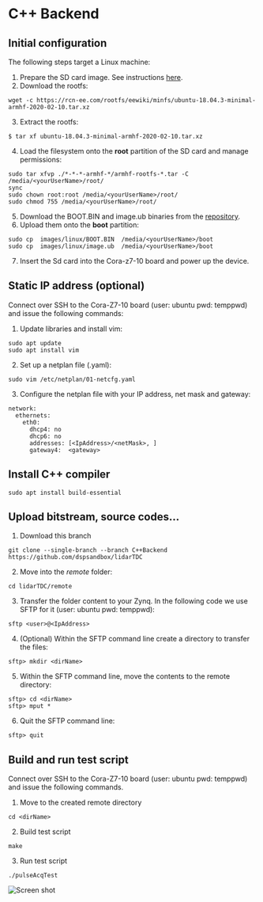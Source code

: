 # C++ Backend
## Initial configuration 
The following steps target a Linux machine: 

1. Prepare the SD card image. See instructions [here](https://xilinx-wiki.atlassian.net/wiki/spaces/A/pages/18842385/How+to+format+SD+card+for+SD+boot). 
2. Download the rootfs:
```
wget -c https://rcn-ee.com/rootfs/eewiki/minfs/ubuntu-18.04.3-minimal-armhf-2020-02-10.tar.xz 
```
3. Extract the rootfs:
```
$ tar xf ubuntu-18.04.3-minimal-armhf-2020-02-10.tar.xz 
```
4. Load the filesystem onto the **root** partition of the SD card and manage permissions:
```
sudo tar xfvp ./*-*-*-armhf-*/armhf-rootfs-*.tar -C /media/<yourUserName>/root/
sync
sudo chown root:root /media/<yourUserName>/root/
sudo chmod 755 /media/<yourUserName>/root/ 
```
5. Download the BOOT.BIN and image.ub binaries from the [repository](https://github.com/dspsandbox/ZynqUbuntu/tree/master/Cora-Z7-10/PetaLinux/images/linux).
6. Upload them onto the **boot** partition:
```
sudo cp  images/linux/BOOT.BIN  /media/<yourUserName>/boot
sudo cp  images/linux/image.ub  /media/<yourUserName>/boot 
```
7. Insert the Sd card into the Cora-z7-10 board and power up the device.

## Static IP address (optional)
Connect over SSH to the Cora-Z7-10 board (user: ubuntu pwd: temppwd) and issue the following commands:
1. Update libraries and install vim:
```
sudo apt update
sudo apt install vim
```
2. Set up a netplan file (.yaml):
```
sudo vim /etc/netplan/01-netcfg.yaml
```
3. Configure the netplan file with your IP address, net mask and gateway:
```
network:
  ethernets:
    eth0:
      dhcp4: no
      dhcp6: no
      addresses: [<IpAddress>/<netMask>, ]
      gateway4:  <gateway>
```
## Install C++ compiler 
```
sudo apt install build-essential
```

## Upload bitstream, source codes...
1. Download this branch
```
git clone --single-branch --branch C++Backend https://github.com/dspsandbox/lidarTDC
```
2. Move into the *remote* folder:
```
cd lidarTDC/remote
```
3. Transfer the folder content to your Zynq. In the following code we use SFTP for it (user: ubuntu pwd: temppwd):
```
sftp <user>@<IpAddress>
```
4. (Optional) Within the SFTP command line create a directory to transfer the files:
```
sftp> mkdir <dirName>
```
5. Within the SFTP command line, move the contents to the remote directory:
```
sftp> cd <dirName>
sftp> mput *
```
6. Quit the SFTP command line:
```
sftp> quit
```

## Build and run test script 
Connect over SSH to the Cora-Z7-10 board (user: ubuntu pwd: temppwd) and issue the following commands.
1. Move to the created remote directory
```
cd <dirName>
```
2. Build test script
```
make
```
3. Run test script
```
./pulseAcqTest
```
![Screen shot](doc/pulseAcqTest.png|width=300)
